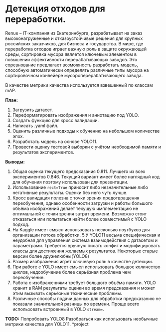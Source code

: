 # Детекция отходов для переработки.

Renue – IT-компания из Екатеринбурга, разрабатывает на заказ высоконагруженные и отказоустойчивые решения для крупных российских заказчиков, для бизнеса и государства. В мире, где переработка отходов играет важную роль в защите окружающей среды, сортировка мусора является ключевым элементом в повышении эффективности перерабатывающих заводов. Это соревнование предлагает возможность разработать модель, способную автоматически определять различные типы мусора на сортировочном конвейере мусороперерабатывающего завода.

В качестве метрики качества используется взвешенный по классам mAP.

**План:**

1. Загрузить датасет.
2. Переформатировать изображения и аннотацию под YOLO.
3. Создать функцию для кросс валидации.
4. Написать .yaml файл.
6. Оценить различные подходы к обучению на небольшом количестве эпох.
5. Разработать модель на основе YOLO11.
6. Провести оценку тестовой выборки с учётом необходимой памяти и результатов экспериментов.

**Выводы:**

1. Общая оценка текущего предсказания 0.811. Лучшего из всех экспериментов 0.846. Текущий вариант имеет более наглядный код для обучения поэтому использован для презентации.
2. Использование `rect=True` приносит либо незначительные либо негативные результаты. Оценки без него чуть лучше.
3. Кросс валидация полезна с точки зрения предотвращения переобучения, однако особенности загрузки и работы большого объёма изображений делает текущую имплементацию не оптимальной с точки зрения затрат времени. Возможно стоит отказаться или попытаться найти более совместимый с YOLO подход.
4. На Kaggle имеет смысл использовать несколько ноутбуков для организации потока обработки. 
5.У YOLO11 весьма специфическая и неудобная для управления система взаимодействия с датасетом и параметрами. Требуется вручную писать конфиг и модифицировать классы для достижения желаемых результатов. Некоторые старые версии более дружелюбны(YOLO8)
6. Размер изображения игрет ключевую роль в качестве детекции.
7. При работе с YOLO имеет смысл использовать большое количество циклов, недообучение более серьёзная проблема чем переобучение.
8. Работа с изображениями требует большого объёма памяти. YOLO хранит в RAM результаты оценки во время предсказания и может этим вызывать серьёзные технические проблемы.
9. Различные способы подачи данных для обработки предсказанию не показали значительной разницы по времени. Проще всего использовать встроенный в YOLO `stream=`.


**TODO:**
Попробовать YOLO8
Разобраться как использовать необычные метрики качества для YOLO11.
*project